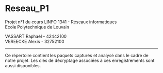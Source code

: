 # Reseau_P1
Projet n°1 du cours LINFO 1341 - Réseaux informatiques <br>
Ecole Polytechnique de Louvain

VASSART Raphaël - 42442100 <br>
VEREECKE Alexis - 32752100

***

Ce répertoire contient les paquets capturés et analysé dans le cadre de notre projet. Les clés de décryptage associées à ces enregistrements sont aussi disponibles. 
